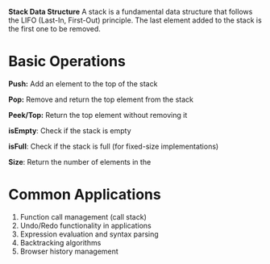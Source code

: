 **Stack Data Structure**
A stack is a fundamental data structure that follows the LIFO (Last-In, First-Out) principle. The last element added to the stack is the first one to be removed.

# **Basic Operations**

**Push:** Add an element to the top of the stack

**Pop:** Remove and return the top element from the stack

**Peek/Top:** Return the top element without removing it

**isEmpty**: Check if the stack is empty

**isFull**: Check if the stack is full (for fixed-size implementations)

**Size**: Return the number of elements in the 

# **Common Applications**
1. Function call management (call stack)
2. Undo/Redo functionality in applications
3. Expression evaluation and syntax parsing
4. Backtracking algorithms
5. Browser history management
